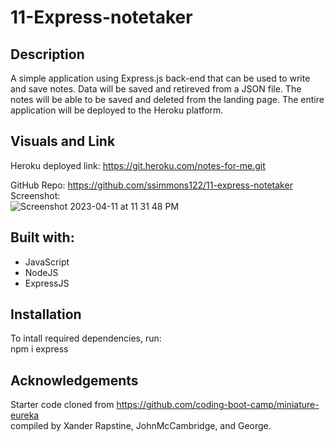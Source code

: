 # 11-Express-notetaker

## Description
A simple application using Express.js back-end that can be used to write and save notes.  Data will be saved and retireved from a JSON file.  The notes will be able to be saved and deleted from the landing page.  The entire application will be deployed to the Heroku platform. 

## Visuals and Link
Heroku deployed link: https://git.heroku.com/notes-for-me.git <br>

GitHub Repo:  https://github.com/ssimmons122/11-express-notetaker <br>
Screenshot: <br>
![Screenshot 2023-04-11 at 11 31 48 PM](https://user-images.githubusercontent.com/121777930/231341933-13c11f5d-754a-49a6-95ba-f53507ab5b73.png)

## Built with:
- JavaScript
- NodeJS
- ExpressJS

## Installation
To intall required dependencies, run: <br>
npm i express 

## Acknowledgements
Starter code cloned from https://github.com/coding-boot-camp/miniature-eureka <br>
compiled by Xander Rapstine, JohnMcCambridge, and George. 
